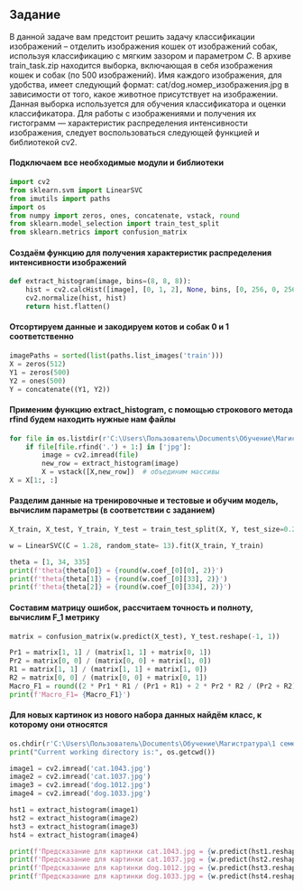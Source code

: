 ## Задание
В данной задаче вам предстоит решить задачу классификации изображений – отделить изображения кошек от изображений собак, используя классификацию с мягким зазором и параметром <i>C</i>. В архиве train_task.zip находится выборка, включающая в себя изображения кошек и собак (по 500 изображений). Имя каждого изображения, для удобства, имеет следующий формат:  cat/dog.номер_изображения.jpg  в зависимости от того, какое животное присутствует на изображении. Данная выборка используется для обучения классификатора и оценки классификатора.
Для работы с изображениями и получения их гистограмм — характеристик распределения интенсивности изображения, следует воспользоваться следующей функцией и библиотекой cv2.

#### Подключаем все необходимые модули и библиотеки
```python
import cv2
from sklearn.svm import LinearSVC
from imutils import paths
import os
from numpy import zeros, ones, concatenate, vstack, round
from sklearn.model_selection import train_test_split
from sklearn.metrics import confusion_matrix
```
#### Создаём функцию для получения характеристик распределения интенсивности изображений
```python
def extract_histogram(image, bins=(8, 8, 8)):
    hist = cv2.calcHist([image], [0, 1, 2], None, bins, [0, 256, 0, 256, 0, 256])
    cv2.normalize(hist, hist)
    return hist.flatten()
```
#### Отсортируем данные и закодируем котов и собак 0 и 1 соответственно
```python
imagePaths = sorted(list(paths.list_images('train')))
X = zeros(512)
Y1 = zeros(500)
Y2 = ones(500)
Y = concatenate((Y1, Y2))
```
#### Применим функцию extract_histogram, с помощью строкового метода rfind будем находить нужные нам файлы
```python
for file in os.listdir(r'C:\Users\Пользователь\Documents\Обучение\Магистратура\1 семестр\Введение в МО\Support Vector Machines SVM\train'):
    if file[file.rfind('.') + 1:] in ['jpg']:
        image = cv2.imread(file)
        new_row = extract_histogram(image)
        X = vstack([X,new_row])  # объединим массивы
X = X[1:, :]
```

#### Разделим данные на тренировочные и тестовые и обучим модель, вычислим параметры (в соответствии с заданием)
```python
X_train, X_test, Y_train, Y_test = train_test_split(X, Y, test_size=0.25 , random_state=13)

w = LinearSVC(C = 1.28, random_state= 13).fit(X_train, Y_train)

theta = [1, 34, 335]
print(f'theta{theta[0]} = {round(w.coef_[0][0], 2)}')
print(f'theta{theta[1]} = {round(w.coef_[0][33], 2)}')
print(f'theta{theta[2]} = {round(w.coef_[0][334], 2)}')
```
#### Составим матрицу ошибок, рассчитаем точность и полноту, вычислим F_1 метрику
```python
matrix = confusion_matrix(w.predict(X_test), Y_test.reshape(-1, 1))

Pr1 = matrix[1, 1] / (matrix[1, 1] + matrix[0, 1])
Pr2 = matrix[0, 0] / (matrix[0, 0] + matrix[1, 0])
R1 = matrix[1, 1] / (matrix[1, 1] + matrix[1, 0])
R2 = matrix[0, 0] / (matrix[0, 0] + matrix[0, 1])
Macro_F1 = round((2 * Pr1 * R1 / (Pr1 + R1) + 2 * Pr2 * R2 / (Pr2 + R2)) / 2, 2)
print(f'Macro_F1= {Macro_F1}')
```
#### Для новых картинок из нового набора данных найдём класс, к которому они относятся
```python
os.chdir(r'C:\Users\Пользователь\Documents\Обучение\Магистратура\1 семестр\Введение в МО\Support Vector Machines SVM\test')
print("Current working directory is:", os.getcwd())

image1 = cv2.imread('cat.1043.jpg')
image2 = cv2.imread('cat.1037.jpg')
image3 = cv2.imread('dog.1012.jpg')
image4 = cv2.imread('dog.1033.jpg')

hst1 = extract_histogram(image1)
hst2 = extract_histogram(image2)
hst3 = extract_histogram(image3)
hst4 = extract_histogram(image4)

print(f'Предсказание для картинки cat.1043.jpg = {w.predict(hst1.reshape(1, -1))}')
print(f'Предсказание для картинки cat.1037.jpg = {w.predict(hst2.reshape(1, -1))}')
print(f'Предсказание для картинки dog.1012.jpg = {w.predict(hst3.reshape(1, -1))}')
print(f'Предсказание для картинки dog.1033.jpg = {w.predict(hst4.reshape(1, -1))}')
```